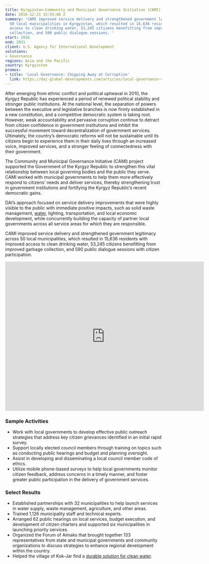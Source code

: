 ```yaml
---
title: Kyrgyzstan—Community and Municipal Governance Initiative (CAMI)
date: 2016-12-21 15:55:00 Z
summary: 'CAMI improved service delivery and strengthened government legitimacy across
  50 local municipalities in Kyrgyzstan, which resulted in 15,636 residents with improved
  access to clean drinking water, 53,245 citizens benefitting from improved garbage
  collection, and 590 public dialogue sessions. '
start: 2016
end: 2021
client: U.S. Agency for International Development
solutions:
- Governance
regions: Asia and the Pacific
country: Kyrgyzstan
promos:
- title: 'Local Governance: Chipping Away at Corruption'
  link: https://dai-global-developments.com/articles/local-governance-chipping-away-at-corruption
---
```


After emerging from ethnic conflict and political upheaval in 2010, the Kyrgyz Republic has experienced a period of renewed political stability and stronger public institutions. At the national level, the separation of powers between the executive and legislative branches is now firmly established in a new constitution, and a competitive democratic system is taking root. However, weak accountability and pervasive corruption continue to detract from citizen confidence in government institutions and inhibit the successful movement toward decentralization of government services. Ultimately, the country’s democratic reforms will not be sustainable until its citizens begin to experience them in their daily lives through an increased voice, improved services, and a stronger feeling of connectedness with their government.

The Community and Municipal Governance Initiative (CAMI) project supported the Government of the Kyrgyz Republic to strengthen this vital relationship between local governing bodies and the public they serve. CAMI worked with municipal governments to help them more effectively respond to citizens’ needs and deliver services, thereby strengthening trust in government institutions and fortifying the Kyrgyz Republic’s recent democratic gains.

DAI’s approach focused on service delivery improvements that were highly visible to the public with immediate positive impacts, such as solid waste management, [water](https://usaidkg.exposure.co/water-in-kokjar?fbclid=IwAR0g-gfZ9XzIK4EIuc3UpuWTTBrEMJf5o__HPko0cVG5zrOCvEnTmzy3x9g), lighting, transportation, and local economic development, while concurrently building the capacity of partner local governments across all service areas for which they are responsible.

CAMI improved service delivery and strengthened government legitimacy across 50 local municipalities, which resulted in 15,636 residents with improved access to clean drinking water, 53,245 citizens benefitting from improved garbage collection, and 590 public dialogue sessions with citizen participation. 

<iframe src="https://player.vimeo.com/video/377095587" width="640" height="480" frameborder="0" allow="autoplay; fullscreen" allowfullscreen></iframe>

### Sample Activities

* Work with local governments to develop effective public outreach strategies that address key citizen grievances identified in an initial rapid survey.
* Support locally elected council members through training on topics such as conducting public hearings and budget and planning oversight.
* Assist in developing and disseminating a local council member code of ethics.
* Utilize mobile phone-based surveys to help local governments monitor citizen feedback, address concerns in a timely manner, and foster greater public participation in the delivery of government services.

### Select Results

* Established partnerships with 32 municipalities to help launch services in water supply, waste management, agriculture, and other areas.
* Trained 1,126 municipality staff and technical experts.
* Arranged 62 public hearings on local services, budget execution, and development of citizen charters and supported six municipalities in launching priority services.
* Organized the Forum of Aimaks that brought together 133 representatives from state and municipal governments and community organizations to discuss strategies to enhance regional development within the country.
* Helped the village of Kok-Jar find a [durable solution for clean water](https://usaidkg.exposure.co/water-in-kokjar?fbclid=IwAR0g-gfZ9XzIK4EIuc3UpuWTTBrEMJf5o__HPko0cVG5zrOCvEnTmzy3x9g).